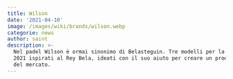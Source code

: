 ```yaml
---
title: Wilson
date: '2021-04-10'
image: /images/wiki/brands/wilson.webp
categorie: news
author: saint
description: >-
  Nel padel Wilson è ormai sinonimo di Belasteguin. Tre modelli per la stagione
  2021 ispirati al Rey Bela, ideati con il suo aiuto per creare un prodotto top
  del mercato.
---
```

